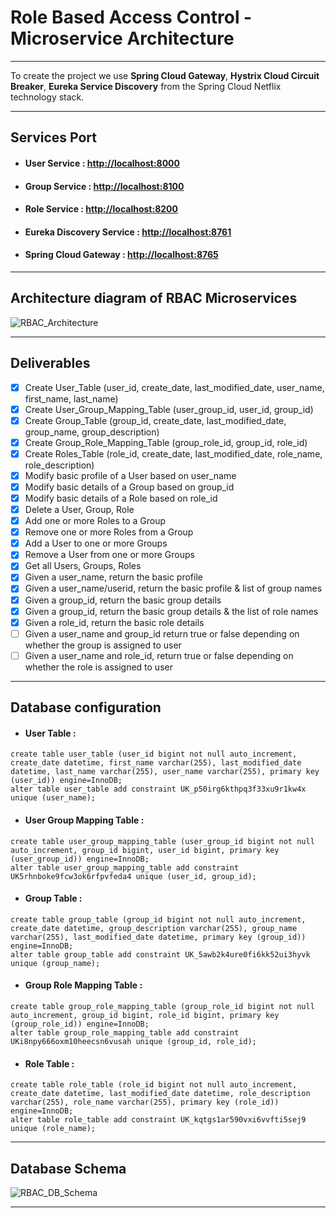# Role Based Access Control - Microservice Architecture

---
To create the project we use **Spring Cloud Gateway**, **Hystrix Cloud Circuit Breaker**, **Eureka Service Discovery** from the Spring Cloud Netflix technology stack.

---
## Services Port

- #### User Service : [http://localhost:8000](http://localhost:8000)
- #### Group Service : [http://localhost:8100](http://localhost:8100)
- #### Role Service : [http://localhost:8200](http://localhost:8200)
- #### Eureka Discovery Service : [http://localhost:8761](http://localhost:8761)
- #### Spring Cloud Gateway : [http://localhost:8765](http://localhost:8765)
---
## Architecture diagram of RBAC Microservices

![RBAC_Architecture](https://user-images.githubusercontent.com/76997642/109539969-eb617980-7ae7-11eb-87e9-562e6263ca77.jpg)

---
## Deliverables

- [x] Create User_Table (user_id, create_date, last_modified_date, user_name, first_name, last_name)
- [x] Create User_Group_Mapping_Table (user_group_id, user_id, group_id)
- [x] Create Group_Table (group_id, create_date, last_modified_date, group_name, group_description)
- [x] Create Group_Role_Mapping_Table (group_role_id, group_id, role_id)
- [x] Create Roles_Table (role_id, create_date, last_modified_date, role_name, role_description)
- [x] Modify basic profile of a User based on user_name
- [x] Modify basic details of a Group based on group_id
- [x] Modify basic details of a Role based on role_id
- [x] Delete a User, Group, Role
- [x] Add one or more Roles to a Group
- [x] Remove one or more Roles from a Group
- [x] Add a User to one or more Groups
- [x] Remove a User from one or more Groups
- [x] Get all Users, Groups, Roles
- [x] Given a user_name, return the basic profile
- [x] Given a user_name/userid, return the basic profile & list of group names
- [x] Given a group_id, return the basic group details
- [x] Given a group_id, return the basic group details & the list of role names
- [x] Given a role_id, return the basic role details
- [ ] Given a user_name and group_id return true or false depending on whether the group is assigned to user
- [ ] Given a user_name and role_id, return true or false depending on whether the role is assigned to user

---
## Database configuration

- #### User Table :
```
create table user_table (user_id bigint not null auto_increment, create_date datetime, first_name varchar(255), last_modified_date datetime, last_name varchar(255), user_name varchar(255), primary key (user_id)) engine=InnoDB;
alter table user_table add constraint UK_p50irg6kthpq3f33xu9r1kw4x unique (user_name);
```

- #### User Group Mapping Table :
```
create table user_group_mapping_table (user_group_id bigint not null auto_increment, group_id bigint, user_id bigint, primary key (user_group_id)) engine=InnoDB;
alter table user_group_mapping_table add constraint UK5rhnboke9fcw3ok6rfpvfeda4 unique (user_id, group_id);
```

- #### Group Table :
```
create table group_table (group_id bigint not null auto_increment, create_date datetime, group_description varchar(255), group_name varchar(255), last_modified_date datetime, primary key (group_id)) engine=InnoDB;
alter table group_table add constraint UK_5awb2k4ure0fi6kk52ui3hyvk unique (group_name);
```

- #### Group Role Mapping Table :
```
create table group_role_mapping_table (group_role_id bigint not null auto_increment, group_id bigint, role_id bigint, primary key (group_role_id)) engine=InnoDB;
alter table group_role_mapping_table add constraint UKi8npy666oxm10heecsn6vusah unique (group_id, role_id);
```

- #### Role Table :
```
create table role_table (role_id bigint not null auto_increment, create_date datetime, last_modified_date datetime, role_description varchar(255), role_name varchar(255), primary key (role_id)) engine=InnoDB;
alter table role_table add constraint UK_kqtgs1ar590vxi6vvfti5sej9 unique (role_name);
```
---
## Database Schema

![RBAC_DB_Schema](https://user-images.githubusercontent.com/76997642/109540066-0502c100-7ae8-11eb-976e-a5fa544fe4dd.JPG)

---




















